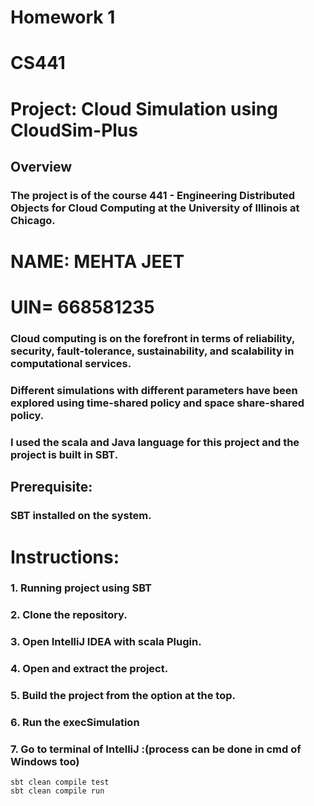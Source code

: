 # Homework 1
# CS441
# Project: Cloud Simulation using CloudSim-Plus
## Overview
### The project is of the course 441 - Engineering Distributed Objects for Cloud Computing at the University of Illinois at Chicago.
# NAME: MEHTA JEET
# UIN= 668581235
### Cloud computing is on the forefront in terms of reliability, security, fault-tolerance, sustainability, and scalability in computational services.
### Different simulations with different parameters have been explored using time-shared policy and space share-shared policy.
### I used the scala and Java language for this project and the project is built in SBT.

## Prerequisite:
### SBT installed on the system.
# Instructions:
### 1. Running project using SBT
### 2. Clone the repository.
### 3. Open IntelliJ IDEA with scala Plugin.
### 4. Open and extract the project.
### 5. Build the project from the option at the top.
### 6. Run the execSimulation 
### 7. Go to terminal of IntelliJ :(process can be done in cmd of Windows too)
    sbt clean compile test
    sbt clean compile run
